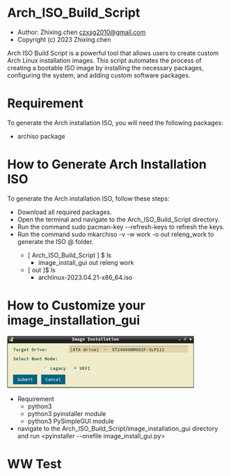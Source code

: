 # Arch_ISO_Build_Script

- Author: Zhixing.chen czxsg2010@gmail.com
- Copyright (c) 2023 Zhixing.chen

Arch ISO Build Script is a powerful tool that allows users to create custom Arch Linux installation images. This script automates the process of creating a bootable ISO image by installing the necessary packages, configuring the system, and adding custom software packages.

# Requirement
To generate the Arch installation ISO, you will need the following packages:

- archiso package

# How to Generate Arch Installation ISO
To generate the Arch installation ISO, follow these steps:

- Download all required packages.
- Open the terminal and navigate to the Arch_ISO_Build_Script directory.
- Run the command sudo pacman-key --refresh-keys to refresh the keys.
- Run the command sudo mkarchiso -v -w work -o out releng_work to generate the ISO @ <out> folder.
  - [ Arch_ISO_Build_Script ] $ ls
     - image_install_gui  out  releng  work
  - [ out ]$ ls
    - archlinux-2023.04.21-x86_64.iso


# How to Customize your image_installation_gui
![GitHub Logo](/image_installation_gui.png)
  - Requirement
    - python3
    - python3 pyinstaller module
    - python3 PySimpleGUI module
  - navigate to the Arch_ISO_Build_Script/image_installation_gui directory and run <pyinstaller --onefile image_install_gui.py>
  
# WW Test
  

